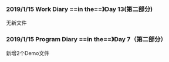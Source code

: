 ### 2019/1/15	Work Diary ==in the==》Day 13(第二部分)

无新文件

### 2019/1/15	Program Diary	==in the==》Day 7（第二部分）



新增2个Demo文件 


